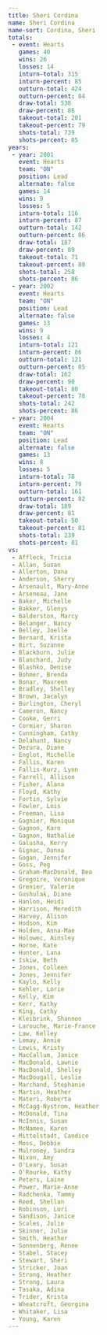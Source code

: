 ```yaml
---
title: Sheri Cordina
name: Sheri Cordina
name-sort: Cordina, Sheri
totals:
 - event: Hearts
   games: 40
   wins: 26
   losses: 14
   inturn-total: 315
   inturn-percent: 85
   outturn-total: 424
   outturn-percent: 84
   draw-total: 538
   draw-percent: 86
   takeout-total: 201
   takeout-percent: 79
   shots-total: 739
   shots-percent: 85
years:
 - year: 2001
   event: Hearts
   team: "ON"
   position: Lead
   alternate: false
   games: 14
   wins: 9
   losses: 5
   inturn-total: 116
   inturn-percent: 87
   outturn-total: 142
   outturn-percent: 86
   draw-total: 187
   draw-percent: 89
   takeout-total: 71
   takeout-percent: 80
   shots-total: 258
   shots-percent: 86
 - year: 2002
   event: Hearts
   team: "ON"
   position: Lead
   alternate: false
   games: 13
   wins: 9
   losses: 4
   inturn-total: 121
   inturn-percent: 86
   outturn-total: 121
   outturn-percent: 85
   draw-total: 162
   draw-percent: 90
   takeout-total: 80
   takeout-percent: 78
   shots-total: 242
   shots-percent: 86
 - year: 2004
   event: Hearts
   team: "ON"
   position: Lead
   alternate: false
   games: 13
   wins: 8
   losses: 5
   inturn-total: 78
   inturn-percent: 79
   outturn-total: 161
   outturn-percent: 82
   draw-total: 189
   draw-percent: 81
   takeout-total: 50
   takeout-percent: 81
   shots-total: 239
   shots-percent: 81
vs:
 - Affleck, Tricia
 - Allan, Susan
 - Allerton, Dana
 - Anderson, Sherry
 - Arsenault, Mary-Anne
 - Arseneau, Jane
 - Baker, Michelle
 - Bakker, Glenys
 - Balderston, Marcy
 - Belanger, Nancy
 - Belley, Joelle
 - Bernard, Krista
 - Birt, Suzanne
 - Blackburn, Julie
 - Blanchard, Judy
 - Blashko, Denise
 - Bohmer, Brenda
 - Bonar, Maureen
 - Bradley, Shelley
 - Brown, Jacalyn
 - Burlington, Cheryl
 - Cameron, Nancy
 - Cooke, Gerri
 - Cormier, Sharon
 - Cunningham, Cathy
 - Delahunt, Nancy
 - Dezura, Diane
 - Englot, Michelle
 - Fallis, Karen
 - Fallis-Kurz, Lynn
 - Farrell, Allison
 - Fisher, Alana
 - Floyd, Kathy
 - Fortin, Sylvie
 - Fowler, Lois
 - Freeman, Lisa
 - Gagnier, Monique
 - Gagnon, Karo
 - Gagnon, Nathalie
 - Galusha, Kerry
 - Gignac, Donna
 - Gogan, Jennifer
 - Goss, Peg
 - Graham-MacDonald, Bea
 - Gregoire, Veronique
 - Grenier, Valerie
 - Gushulak, Diane
 - Hanlon, Heidi
 - Harrison, Meredith
 - Harvey, Alison
 - Hodson, Kim
 - Holden, Anna-Mae
 - Holowec, Ainsley
 - Horne, Kate
 - Hunter, Lana
 - Iskiw, Beth
 - Jones, Colleen
 - Jones, Jennifer
 - Kaylo, Kelly
 - Kehler, Lorie
 - Kelly, Kim
 - Kerr, Kathy
 - King, Cathy
 - Kleibrink, Shannon
 - Larouche, Marie-France
 - Law, Kelley
 - Lemay, Annie
 - Lewis, Kristy
 - MacCallum, Janice
 - MacDonald, Lawnie
 - MacDonald, Shelley
 - MacDougall, Leslie
 - Marchand, Stephanie
 - Martin, Heather
 - Materi, Roberta
 - McCagg-Nystrom, Heather
 - McDonald, Tina
 - McInnis, Susan
 - McNamee, Karen
 - Mittelstadt, Candice
 - Moss, Debbie
 - Mulroney, Sandra
 - Nixon, Amy
 - O'Leary, Susan
 - O'Rourke, Kathy
 - Peters, Laine
 - Power, Marie-Anne
 - Radchenka, Tammy
 - Reed, Shellan
 - Robinson, Lori
 - Sandison, Janice
 - Scales, Julie
 - Skinner, Julie
 - Smith, Heather
 - Sonnenberg, Renee
 - Stabel, Stacey
 - Stewart, Sheri
 - Stricker, Joan
 - Strong, Heather
 - Strong, Laura
 - Tasaka, Adina
 - Trider, Krista
 - Wheatcroft, Georgina
 - Whitaker, Lisa
 - Young, Karen
---
```

